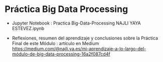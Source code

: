 # Práctica Big Data Processing


- Jupyter Notebook : Practica Big-Data-Processing NAJLI YAYA ESTEVEZ.ipynb

- Reflexiones, resumen del aprendizaje y conclusiones sobre la Práctica Final de este Módulo : artículo en Medium https://medium.com/@najli.ya.es/mi-aprendizaje-a-lo-largo-del-módulo-de-big-data-processing-16a2f087cd4f